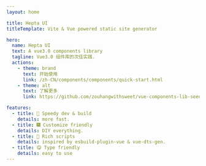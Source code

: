 ```yaml
---
layout: home

title: Hepta UI
titleTemplate: Vite & Vue powered static site generator

hero:
  name: Hepta UI
  text: A vue3.0 components library
  tagline: Vue3.0 组件库的次佳实践.
  actions:
    - theme: brand
      text: 开始使用
      link: /zh-CN/components/components/quick-start.html
    - theme: alt
      text: 了解更多
      link: https://github.com/zouhangwithsweet/vue-components-lib-seed

features:
  - title: 🌈 Speedy dev & build
    details: more fast.
  - title: 🎆 Customize friendly
    details: DIY everything.
  - title: 🍭 Rich scripts
    details: inspired by esbuild-plugin-vue & vue-dts-gen.
  - title: 😋 Type friendly
    details: easy to use
---
```

